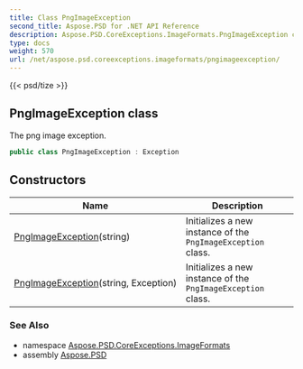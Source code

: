 ```yaml
---
title: Class PngImageException
second_title: Aspose.PSD for .NET API Reference
description: Aspose.PSD.CoreExceptions.ImageFormats.PngImageException class. The png image exception
type: docs
weight: 570
url: /net/aspose.psd.coreexceptions.imageformats/pngimageexception/
---
```

{{< psd/tize >}}
## PngImageException class

The png image exception.

```csharp
public class PngImageException : Exception
```

## Constructors

| Name | Description |
| --- | --- |
| [PngImageException](pngimageexception/#constructor)(string) | Initializes a new instance of the `PngImageException` class. |
| [PngImageException](pngimageexception/#constructor_1)(string, Exception) | Initializes a new instance of the `PngImageException` class. |

### See Also

* namespace [Aspose.PSD.CoreExceptions.ImageFormats](../../aspose.psd.coreexceptions.imageformats/)
* assembly [Aspose.PSD](../../)


